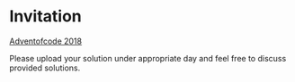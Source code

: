 # Invitation

[Adventofcode 2018](https://adventofcode.com/2018)

Please upload your solution under appropriate day and feel free to discuss provided solutions.
